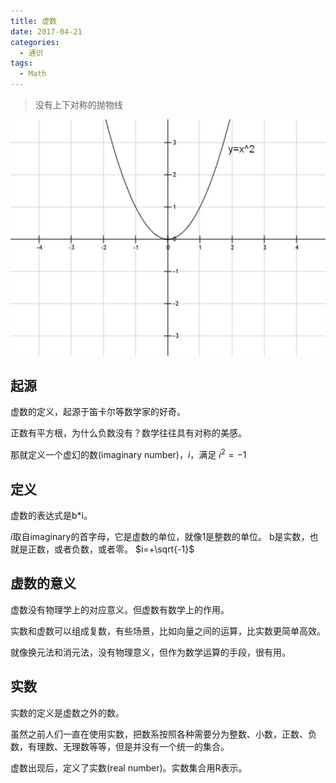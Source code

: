 ```yaml
---
title: 虚数
date: 2017-04-21
categories:
  - 通识
tags:
  - Math
---
```


> 没有上下对称的抛物线

![没有上下对称的抛物线](../../.vuepress/public/img/in-post/20170421063001-parabola.jpg)



## 起源
虚数的定义，起源于笛卡尔等数学家的好奇。

正数有平方根，为什么负数没有？数学往往具有对称的美感。

那就定义一个虚幻的数(imaginary number)，$i$，满足 $i^2=-1$

## 定义
虚数的表达式是b*i。

$i$取自imaginary的首字母，它是虚数的单位，就像1是整数的单位。
b是实数，也就是正数，或者负数，或者零。 $i=+\sqrt{-1}$

## 虚数的意义
虚数没有物理学上的对应意义。但虚数有数学上的作用。

实数和虚数可以组成复数，有些场景，比如向量之间的运算，比实数更简单高效。

就像换元法和消元法，没有物理意义，但作为数学运算的手段，很有用。

## 实数
实数的定义是虚数之外的数。

虽然之前人们一直在使用实数，把数系按照各种需要分为整数、小数，正数、负数，有理数、无理数等等，但是并没有一个统一的集合。

虚数出现后，定义了实数(real number)。实数集合用R表示。
